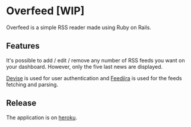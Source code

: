 # Overfeed [WIP]

Overfeed is a simple RSS reader made using Ruby on Rails.

## Features

It's possible to add / edit / remove any number of RSS feeds you want on your dashboard. However, only the five last news are displayed.

[Devise](https://github.com/plataformatec/devise) is used for user authentication and [Feedjira](https://github.com/feedjira/feedjira) is used for the feeds fetching and parsing.

## Release

The application is on [heroku](https://overfeed.herokuapp.com).
